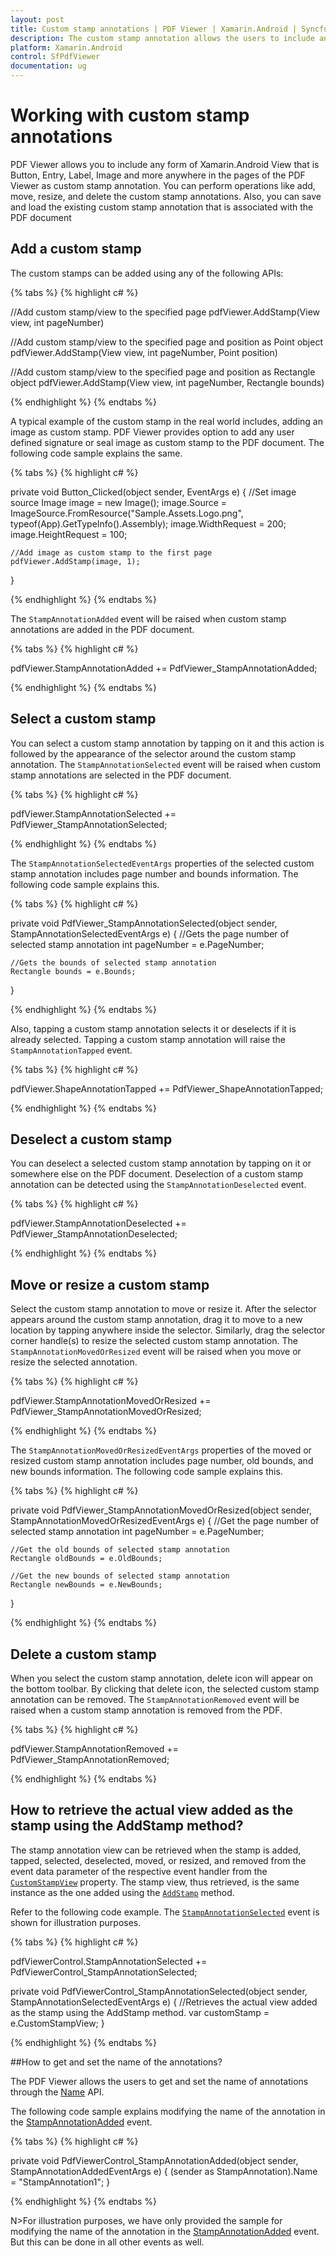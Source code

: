 ```yaml
---
layout: post
title: Custom stamp annotations | PDF Viewer | Xamarin.Android | Syncfusion
description: The custom stamp annotation allows the users to include any form of Xamarin.Android widget like Button, Entry, Label, and Image anywhere in the PDF document
platform: Xamarin.Android
control: SfPdfViewer
documentation: ug
---
```


# Working with custom stamp annotations

PDF Viewer allows you to include any form of Xamarin.Android View that is Button, Entry, Label, Image and more anywhere in the pages of the PDF Viewer as custom stamp annotation. You can perform operations like add, move, resize, and delete the custom stamp annotations. Also, you can save and load the existing custom stamp annotation that is associated with the PDF document

## Add a custom stamp

The custom stamps can be added using any of the following APIs:

{% tabs %}
{% highlight c# %}

//Add custom stamp/view to the specified page
pdfViewer.AddStamp(View view, int pageNumber)

//Add custom stamp/view to the specified page and position as Point object
pdfViewer.AddStamp(View view, int pageNumber, Point position)

//Add custom stamp/view to the specified page and position as Rectangle object
pdfViewer.AddStamp(View view, int pageNumber, Rectangle bounds)

{% endhighlight %}
{% endtabs %}

A typical example of the custom stamp in the real world includes, adding an image as custom stamp. PDF Viewer provides option to add any user defined signature or seal image as custom stamp to the PDF document. The following code sample explains the same.

{% tabs %}
{% highlight c# %}

private void Button_Clicked(object sender, EventArgs e)
{
    //Set image source
    Image image = new Image();
    image.Source = ImageSource.FromResource("Sample.Assets.Logo.png", typeof(App).GetTypeInfo().Assembly);
    image.WidthRequest = 200;
    image.HeightRequest = 100;

    //Add image as custom stamp to the first page
    pdfViewer.AddStamp(image, 1);
}

{% endhighlight %}
{% endtabs %}

The `StampAnnotationAdded` event will be raised when custom stamp annotations are added in the PDF document.

{% tabs %}
{% highlight c# %}

pdfViewer.StampAnnotationAdded += PdfViewer_StampAnnotationAdded;

{% endhighlight %}
{% endtabs %}

## Select a custom stamp

You can select a custom stamp annotation by tapping on it and this action is followed by the appearance of the selector around the custom stamp annotation. The `StampAnnotationSelected` event will be raised when custom stamp annotations are selected in the PDF document.

{% tabs %}
{% highlight c# %}

pdfViewer.StampAnnotationSelected += PdfViewer_StampAnnotationSelected;

{% endhighlight %}
{% endtabs %}

The `StampAnnotationSelectedEventArgs` properties of the selected custom stamp annotation includes page number and bounds information. The following code sample explains this.

{% tabs %}
{% highlight c# %}

private void PdfViewer_StampAnnotationSelected(object sender, StampAnnotationSelectedEventArgs e)
{
    //Gets the page number of selected stamp annotation
    int pageNumber = e.PageNumber;

    //Gets the bounds of selected stamp annotation
    Rectangle bounds = e.Bounds;
}

{% endhighlight %}
{% endtabs %}

Also, tapping a custom stamp annotation selects it or deselects if it is already selected. Tapping a custom stamp annotation will raise the `StampAnnotationTapped` event.

{% tabs %}
{% highlight c# %}

pdfViewer.ShapeAnnotationTapped += PdfViewer_ShapeAnnotationTapped;

{% endhighlight %}
{% endtabs %}

## Deselect a custom stamp

You can deselect a selected custom stamp annotation by tapping on it or somewhere else on the PDF document. Deselection of a custom stamp annotation can be detected using the `StampAnnotationDeselected` event.

{% tabs %}
{% highlight c# %}

pdfViewer.StampAnnotationDeselected += PdfViewer_StampAnnotationDeselected;

{% endhighlight %}
{% endtabs %}

## Move or resize a custom stamp

Select the custom stamp annotation to move or resize it. After the selector appears around the custom stamp annotation, drag it to move to a new location by tapping anywhere inside the selector. Similarly, drag the selector corner handle(s) to resize the selected custom stamp annotation. The `StampAnnotationMovedOrResized` event will be raised when you move or resize the selected annotation.

{% tabs %}
{% highlight c# %}

pdfViewer.StampAnnotationMovedOrResized += PdfViewer_StampAnnotationMovedOrResized;

{% endhighlight %}
{% endtabs %}

The `StampAnnotationMovedOrResizedEventArgs` properties of the moved or resized custom stamp annotation includes page number, old bounds, and new bounds information. The following code sample explains this.

{% tabs %}
{% highlight c# %}

private void PdfViewer_StampAnnotationMovedOrResized(object sender, StampAnnotationMovedOrResizedEventArgs e)
{
    //Get the page number of selected stamp annotation
    int pageNumber = e.PageNumber;

    //Get the old bounds of selected stamp annotation
    Rectangle oldBounds = e.OldBounds;

    //Get the new bounds of selected stamp annotation
    Rectangle newBounds = e.NewBounds;
}

{% endhighlight %}
{% endtabs %}

## Delete a custom stamp

When you select the custom stamp annotation, delete icon will appear on the bottom toolbar. By clicking that delete icon, the selected custom stamp annotation can be removed. The `StampAnnotationRemoved` event will be raised when a custom stamp annotation is removed from the PDF.

{% tabs %}
{% highlight c# %}

pdfViewer.StampAnnotationRemoved += PdfViewer_StampAnnotationRemoved;

{% endhighlight %}
{% endtabs %}

## How to retrieve the actual view added as the stamp using the AddStamp method?

The stamp annotation view can be retrieved when the stamp is added, tapped, selected, deselected, moved, or resized, and removed from the event data parameter of the respective event handler from the [`CustomStampView`](https://help.syncfusion.com/cr/xamarin-android/Syncfusion.SfPdfViewer.Android.StampAnnotationSelectedEventArgs.html#Syncfusion_SfPdfViewer_Android_StampAnnotationSelectedEventArgs_CustomStampView) property. The stamp view, thus retrieved, is the same instance as the one added using the [`AddStamp`](https://help.syncfusion.com/cr/xamarin-android/Syncfusion.SfPdfViewer.Android.SfPdfViewer.html#Syncfusion_SfPdfViewer_Android_SfPdfViewer_AddStamp_Android_Views_View_System_Int32_) method. 

Refer to the following code example. The [`StampAnnotationSelected`](https://help.syncfusion.com/cr/xamarin-android/Syncfusion.SfPdfViewer.Android.SfPdfViewer.html#Syncfusion_SfPdfViewer_Android_SfPdfViewer_ShapeAnnotationSelected) event is shown for illustration purposes. 

{% tabs %}
{% highlight c# %}

pdfViewerControl.StampAnnotationSelected += PdfViewerControl_StampAnnotationSelected;

private void PdfViewerControl_StampAnnotationSelected(object sender, StampAnnotationSelectedEventArgs e)
        {
            //Retrieves the actual view added as the stamp using the AddStamp method.
            var customStamp = e.CustomStampView;
        }

{% endhighlight %}
{% endtabs %}

##How to get and set the name of the annotations?

The PDF Viewer allows the users to get and set the name of annotations through the [Name](https://help.syncfusion.com/cr/xamarin-android/Syncfusion.SfPdfViewer.Android.IAnnotation.html#Syncfusion_SfPdfViewer_Android_IAnnotation_Name) API.

The following code sample explains modifying the name of the annotation in the [StampAnnotationAdded](https://help.syncfusion.com/cr/xamarin-android/Syncfusion.SfPdfViewer.Android.SfPdfViewer.html#Syncfusion_SfPdfViewer_Android_SfPdfViewer_StampAnnotationAdded) event. 

{% tabs %}
{% highlight c# %}

 private void PdfViewerControl_StampAnnotationAdded(object sender, StampAnnotationAddedEventArgs e)
{
(sender as StampAnnotation).Name = "StampAnnotation1";
}

{% endhighlight %}
{% endtabs %}

N>For illustration purposes, we have only provided the sample for modifying the name of the annotation in the [StampAnnotationAdded](https://help.syncfusion.com/cr/xamarin-android/Syncfusion.SfPdfViewer.Android.SfPdfViewer.html#Syncfusion_SfPdfViewer_Android_SfPdfViewer_StampAnnotationAdded) event. But this can be done in all other events as well.

